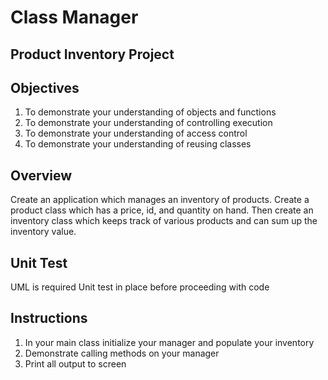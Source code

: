 # Class Manager

## Product Inventory Project 

## Objectives

1. To demonstrate your understanding of objects and functions
2. To demonstrate your understanding of controlling execution
3. To demonstrate your understanding of access control
4. To demonstrate your understanding of reusing classes


## Overview

Create an application which manages an inventory of products. Create a product class which has a price, id, and quantity on hand. Then create an inventory class which keeps track of various products and can sum up the inventory value.

## Unit Test

UML is required
Unit test in  place before proceeding with code

## Instructions

1. In your main class initialize your manager and populate your inventory
2. Demonstrate calling methods on your manager
3. Print all output to screen
